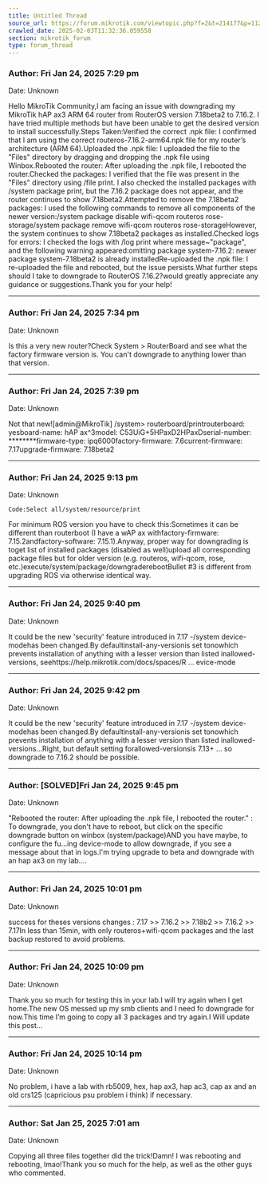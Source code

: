 ```yaml
---
title: Untitled Thread
source_url: https://forum.mikrotik.com/viewtopic.php?f=2&t=214177&p=1121530&amp;sid=3b77a3334c914448dbbc02bfdff4c3aa#p1121530
crawled_date: 2025-02-03T11:32:36.059558
section: mikrotik_forum
type: forum_thread
---
```


### Author: Fri Jan 24, 2025 7:29 pm
Date: Unknown

Hello MikroTik Community,I am facing an issue with downgrading my MikroTik hAP ax3 ARM 64 router from RouterOS version 7.18beta2 to 7.16.2. I have tried multiple methods but have been unable to get the desired version to install successfully.Steps Taken:Verified the correct .npk file: I confirmed that I am using the correct routeros-7.16.2-arm64.npk file for my router’s architecture (ARM 64).Uploaded the .npk file: I uploaded the file to the "Files" directory by dragging and dropping the .npk file using Winbox.Rebooted the router: After uploading the .npk file, I rebooted the router.Checked the packages: I verified that the file was present in the "Files" directory using /file print. I also checked the installed packages with /system package print, but the 7.16.2 package does not appear, and the router continues to show 7.18beta2.Attempted to remove the 7.18beta2 packages: I used the following commands to remove all components of the newer version:/system package disable wifi-qcom routeros rose-storage/system package remove wifi-qcom routeros rose-storageHowever, the system continues to show 7.18beta2 packages as installed.Checked logs for errors: I checked the logs with /log print where message~"package", and the following warning appeared:omitting package system-7.16.2: newer package system-7.18beta2 is already installedRe-uploaded the .npk file: I re-uploaded the file and rebooted, but the issue persists.What further steps should I take to downgrade to RouterOS 7.16.2?would greatly appreciate any guidance or suggestions.Thank you for your help!


---
### Author: Fri Jan 24, 2025 7:34 pm
Date: Unknown

Is this a very new router?Check System > RouterBoard and see what the factory firmware version is.  You can't downgrade to anything lower than that version.


---
### Author: Fri Jan 24, 2025 7:39 pm
Date: Unknown

Not that new![admin@MikroTik] /system> routerboard/printrouterboard: yesboard-name: hAP ax^3model: C53UiG+5HPaxD2HPaxDserial-number: ********firmware-type: ipq6000factory-firmware: 7.6current-firmware: 7.17upgrade-firmware: 7.18beta2


---
### Author: Fri Jan 24, 2025 9:13 pm
Date: Unknown

```
Code:Select all/system/resource/print
```

For minimum ROS version you have to check this:Sometimes it can be different than routerboot (I have a wAP ax withfactory-firmware: 7.15.2andfactory-software: 7.15.1).Anyway, proper way for downgrading is toget list of installed packages (disabled as well)upload all corresponding package files but for older version (e.g. routeros, wifi-qcom, rose, etc.)execute/system/package/downgraderebootBullet #3 is different from upgrading ROS via otherwise identical way.


---
### Author: Fri Jan 24, 2025 9:40 pm
Date: Unknown

It could be the new 'security' feature introduced in 7.17 -/system device-modehas been changed.By defaultinstall-any-versionis set tonowhich prevents installation of anything with a lesser version than listed inallowed-versions, seehttps://help.mikrotik.com/docs/spaces/R ... evice-mode


---
### Author: Fri Jan 24, 2025 9:42 pm
Date: Unknown

It could be the new 'security' feature introduced in 7.17 -/system device-modehas been changed.By defaultinstall-any-versionis set tonowhich prevents installation of anything with a lesser version than listed inallowed-versions...Right, but default setting forallowed-versionsis 7.13+ ... so downgrade to 7.16.2 should be possible.


---
### Author: [SOLVED]Fri Jan 24, 2025 9:45 pm
Date: Unknown

"Rebooted the router: After uploading the .npk file, I rebooted the router." : To downgrade, you don't have to reboot, but click on the specific downgrade button on winbox (system/package)AND you have maybe, to configure the fu...ing device-mode to allow downgrade, if you see a message about that in logs.I'm trying upgrade to beta and downgrade with an hap ax3 on my lab....


---
### Author: Fri Jan 24, 2025 10:01 pm
Date: Unknown

success for theses versions changes : 7.17 >> 7.16.2 >> 7.18b2 >> 7.16.2 >> 7.17In less than 15min, with only routeros+wifi-qcom packages and the last backup restored to avoid problems.


---
### Author: Fri Jan 24, 2025 10:09 pm
Date: Unknown

Thank you so much for testing this in your lab.I will try again when I get home.The new OS messed up my smb clients and I need fo downgrade for now.This time I’m going to copy all 3 packages and try again.I Will update this post…


---
### Author: Fri Jan 24, 2025 10:14 pm
Date: Unknown

No problem, i have a lab with rb5009, hex, hap ax3, hap ac3, cap ax and an old crs125 (capricious psu problem i think) if necessary.


---
### Author: Sat Jan 25, 2025 7:01 am
Date: Unknown

Copying all three files together did the trick!Damn! I was rebooting and rebooting, lmao!Thank you so much for the help, as well as the other guys who commented.

